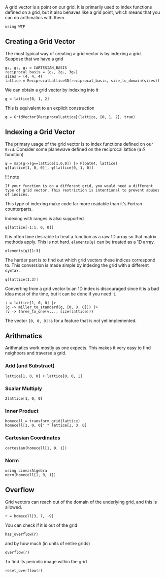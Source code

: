 A grid vector is a point on our grid. It is primarily used to index functions defined on a grid, but it also behaves like a grid point, which means that you can do arithmatics with them. 

```@setup grid_vector
using WTP
```

## Creating a Grid Vector

The most typical way of creating a grid vector is by indexing a grid.
Suppose that we have a grid

```@example grid_vector
g₁, g₂, g₃ = CARTESIAN_BASIS
reciprocal_basis = (g₁, 2g₂, 3g₃)
sizes = (4, 4, 4)
lattice = ReciprocalLattice3D(reciprocal_basis, size_to_domain(sizes))
```

We can obtain a grid vector by indexing into it

```@example grid_vector
g = lattice[0, 1, 2]
```

This is equivalent to an explicit construction

```@example grid_vector
g = GridVector{ReciprocalLattice}(lattice, [0, 1, 2], true)
```

## Indexing a Grid Vector

The primary usage of the grid vector is to index functions defined on our `Grid`.
Consider some planewave defined on the reciprocal lattice (a $\delta$ function)

```@example grid_vector
ψ = map(g->(g==lattice[1,0,0]) |> Float64, lattice)
ψ[lattice[1, 0, 0]], ψ[lattice[0, 1, 0]]
```

!!! note 

    If your function is on a different grid, you would need a different type of grid vector. This restriction is intentional to prevent abuses of indices.


This type of indexing make code far more readable than it's Fortran
counterparts.

Indexing with ranges is also supported
```@example grid_vector
ψ[lattice[-1:1, 0, 0]]
```

It is often time desirable to treat a function as a raw 1D array so that matrix
methods apply. This is not hard. `elements(ψ)` can be treated as a 1D array.
```@example grid_vector
elements(ψ)[1:3]
```

The harder part is to find out which grid vectors these indices correspond to.
This conversion is made simple by indexing the grid with a different syntax.
```@example grid_vector
ψ[lattice(1:3)]
```

Converting from a grid vector to an 1D index is discouraged since it is a bad idea most of the time, but it can be done if you need it.
```@example grid_vector
i = lattice[1, 0, 0] |> 
(g -> miller_to_standard(g, [0, 0, 0])) |>
(v -> three_to_one(v..., size(lattice)))
```
The vector `[0, 0, 0]` is for a feature that is not yet implemented.


## Arithmatics 

Arithmatics work mostly as one expects. This makes it very easy to 
find neighbors and traverse a grid.

### Add (and Substract)

```@example grid_vector
lattice[1, 0, 0] + lattice[0, 0, 1]
```

### Scalar Multiply

```@example grid_vector
2lattice[1, 0, 0] 
```

### Inner Product

```@example grid_vector
homecell = transform_grid(lattice)
homecell[1, 0, 0]' * lattice[1, 0, 0]
```

### Cartesian Coordinates

```@example grid_vector
cartesian(homecell[1, 0, 1])
```

### Norm

```@example grid_vector
using LinearAlgebra
norm(homecell[1, 0, 1])
```

## Overflow 

Grid vectors can reach out of the domain of the underlying grid, and this is allowed.

```@example grid_vector
r = homecell[3, 7, -9]
```

You can check if it is out of the grid 

```@example grid_vector
has_overflow(r)
```

and by how much (in units of entire grids)

```@example grid_vector
overflow(r)
```

To find its periodic image within the grid

```@example grid_vector
reset_overflow(r)
```
